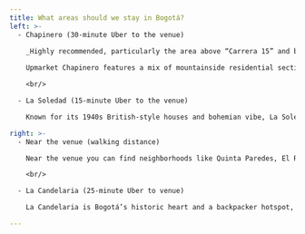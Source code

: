 ```yaml
---
title: What areas should we stay in Bogotá?
left: >-
  - Chapinero (30-minute Uber to the venue)
  
    _Highly recommended, particularly the area above “Carrera 15” and between “Calles 53 and 100”._

    Upmarket Chapinero features a mix of mountainside residential sections and commercial zones with glitzy malls and different hotel options. Fine-dining areas like Parque de la 93, Zona T and Zona G buzz in the evening, as do the glamorous clubs and bars of Zona Rosa. It covers some nice neighborhoods such as Quinta Camacho, Chapinero Alto, El Nogal, Chico and Rosales among others. [View on Google Maps](https://bit.ly/3PZItWY)

    <br/>

  - La Soledad (15-minute Uber to the venue)

    Known for its 1940s British-style houses and bohemian vibe, La Soledad is a relaxed residential district that also offers a wide range of restaurants, small bars, and cafes. Playhouses include La Casa del Teatro Nacional, which co-hosts the biennial Bogotá Ibero-American Theater Festival, and the strikingly modern Casa E. This area is also known as Parkway, for the long, thin tree-lined garden with shady meeting points, green areas, and benches. [View on Google Maps](https://bit.ly/392GY9Y)

right: >-
  - Near the venue (walking distance)

    Near the venue you can find neighborhoods like Quinta Paredes, El Recuerdo y Ciudad Salitre. There’s a wide variety of hotel options (different prices, categories, and quality), and it could be very convenient due to its proximity to the venue, however it is mainly residential, with few shops, restaurants or night life. [View on Google Maps](https://bit.ly/3atZd8E)

    <br/>

  - La Candelaria (25-minute Uber to venue)

    La Candelaria is Bogotá’s historic heart and a backpacker hotspot, with landmarks like the colonial-era cathedral and neoclassical Capitol flanking Bolivar Plaza. Narrow streets lined with shops selling emeralds and handicrafts lead to cultural hotspots like the Gold Museum, with pre-Columbian artifacts, and Museo Botero, showing international art in a colonial mansion. Offers a wide variety of hostels and Airbnbs. [View on Google Maps](https://bit.ly/3x5dKPt)

---
```


